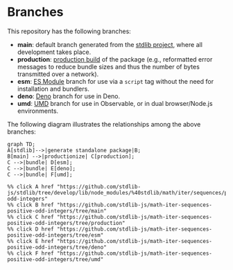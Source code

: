 <!--

@license Apache-2.0

Copyright (c) 2022 The Stdlib Authors.

Licensed under the Apache License, Version 2.0 (the "License");
you may not use this file except in compliance with the License.
You may obtain a copy of the License at

    http://www.apache.org/licenses/LICENSE-2.0

Unless required by applicable law or agreed to in writing, software
distributed under the License is distributed on an "AS IS" BASIS,
WITHOUT WARRANTIES OR CONDITIONS OF ANY KIND, either express or implied.
See the License for the specific language governing permissions and
limitations under the License.

-->

# Branches

This repository has the following branches:

-   **main**: default branch generated from the [stdlib project][stdlib-url], where all development takes place.
-   **production**: [production build][production-url] of the package (e.g., reformatted error messages to reduce bundle sizes and thus the number of bytes transmitted over a network).
-   **esm**: [ES Module][esm-url] branch for use via a `script` tag without the need for installation and bundlers.
-   **deno**: [Deno][deno-url] branch for use in Deno.
-   **umd**: [UMD][umd-url] branch for use in Observable, or in dual browser/Node.js environments.

The following diagram illustrates the relationships among the above branches:

```mermaid
graph TD;
A[stdlib]-->|generate standalone package|B;
B[main] -->|productionize| C[production];
C -->|bundle| D[esm];
C -->|bundle| E[deno];
C -->|bundle| F[umd];

%% click A href "https://github.com/stdlib-js/stdlib/tree/develop/lib/node_modules/%40stdlib/math/iter/sequences/positive-odd-integers"
%% click B href "https://github.com/stdlib-js/math-iter-sequences-positive-odd-integers/tree/main"
%% click C href "https://github.com/stdlib-js/math-iter-sequences-positive-odd-integers/tree/production"
%% click D href "https://github.com/stdlib-js/math-iter-sequences-positive-odd-integers/tree/esm"
%% click E href "https://github.com/stdlib-js/math-iter-sequences-positive-odd-integers/tree/deno"
%% click F href "https://github.com/stdlib-js/math-iter-sequences-positive-odd-integers/tree/umd"
```

[stdlib-url]: https://github.com/stdlib-js/stdlib/tree/develop/lib/node_modules/%40stdlib/math/iter/sequences/positive-odd-integers
[production-url]: https://github.com/stdlib-js/math-iter-sequences-positive-odd-integers/tree/production
[deno-url]: https://github.com/stdlib-js/math-iter-sequences-positive-odd-integers/tree/deno
[umd-url]: https://github.com/stdlib-js/math-iter-sequences-positive-odd-integers/tree/umd
[esm-url]: https://github.com/stdlib-js/math-iter-sequences-positive-odd-integers/tree/esm